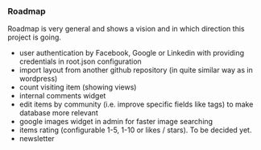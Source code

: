 ### Roadmap

Roadmap is very general and shows a vision and in which direction this project is going.

- user authentication by Facebook, Google or Linkedin with providing credentials in root.json configuration
- import layout from another github repository (in quite similar way as in wordpress)
- count visiting item (showing views)
- internal comments widget
- edit items by community (i.e. improve specific fields like tags) to make database more relevant
- google images widget in admin for faster image searching
- items rating (configurable 1-5, 1-10 or likes / stars). To be decided yet.
- newsletter
